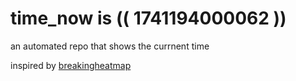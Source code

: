 # time_now is (( 1741194000062 ))

an automated repo that shows the currnent time

inspired by [breakingheatmap](https://github.com/breakingheatmap/breakingheatmap)